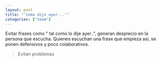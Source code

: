 ```yaml
---
layout: post
title: "'Como dije ayer...'"
categories: ["team"]
---
```


Evitar frases como " tal como lo dije ayer..", <!--more--> generan desprecio en la persona que escucha. Quienes escuchan una frase que empieza así, se ponen defensivos y poco colaborativos.

> Evitan problemas